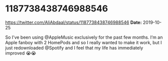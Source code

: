 # 1187738438746988546
https://twitter.com/AliAbdaal/status/1187738438746988546
**Date:** 2019-10-25

So I’ve been using @AppleMusic exclusively for the past few months. I’m an Apple fanboy with 2 HomePods and so I really wanted to make it work, but I just redownloaded @Spotify and I feel that my life has immediately improved 😭😭
